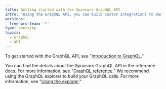 ```yaml
---
title: Getting started with the Sponsors GraphQL API
intro: 'Using the GraphQL API, you can build custom integrations to manage or review your sponsorships.'
versions:
  free-pro-team: '*'
type: overview
topics:
  - GraphQL
  - API
---
```


To get started with the GraphQL API, see "[Introduction to GraphQL](/graphql/guides/introduction-to-graphql)."

You can find the details about the Sponsors GraphQL API in the reference docs. For more information, see "[GraphQL reference](/graphql/reference)." We recommend using the GraphQL explorer to build your GraphQL calls. For more information, see "[Using the explorer](/graphql/guides/using-the-explorer)."
